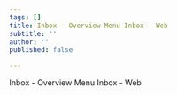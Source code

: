 ```yaml
---
tags: []
title: Inbox - Overview Menu Inbox - Web
subtitle: ''
author: ''
published: false

---
```

Inbox - Overview Menu Inbox - Web